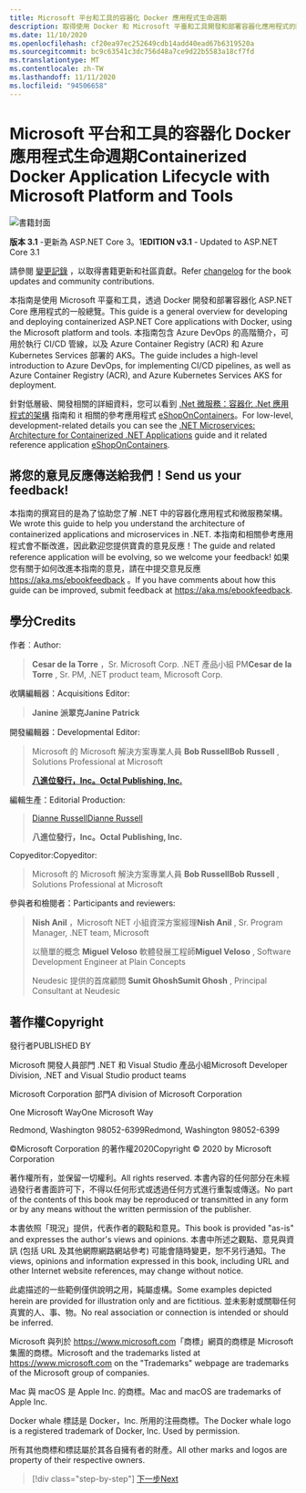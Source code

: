 ```yaml
---
title: Microsoft 平台和工具的容器化 Docker 應用程式生命週期
description: 取得使用 Docker 和 Microsoft 平臺和工具開發和部署容器化應用程式的開發和部署程式的概要說明。
ms.date: 11/10/2020
ms.openlocfilehash: cf20ea97ec252649cdb14add40ead67b6319520a
ms.sourcegitcommit: bc9c63541c3dc756d48a7ce9d22b5583a18cf7fd
ms.translationtype: MT
ms.contentlocale: zh-TW
ms.lasthandoff: 11/11/2020
ms.locfileid: "94506658"
---
```

# <a name="containerized-docker-application-lifecycle-with-microsoft-platform-and-tools"></a><span data-ttu-id="351ff-103">Microsoft 平台和工具的容器化 Docker 應用程式生命週期</span><span class="sxs-lookup"><span data-stu-id="351ff-103">Containerized Docker Application Lifecycle with Microsoft Platform and Tools</span></span>

![書籍封面](./media/devops-book-cover-large-we.png)

<span data-ttu-id="351ff-105">**版本 3.1** -更新為 ASP.NET Core 3。1</span><span class="sxs-lookup"><span data-stu-id="351ff-105">**EDITION v3.1** - Updated to ASP.NET Core 3.1</span></span>

<span data-ttu-id="351ff-106">請參閱 [變更記錄](https://aka.ms/DockerLifecycleEbookChangelog) ，以取得書籍更新和社區貢獻。</span><span class="sxs-lookup"><span data-stu-id="351ff-106">Refer [changelog](https://aka.ms/DockerLifecycleEbookChangelog) for the book updates and community contributions.</span></span>

<span data-ttu-id="351ff-107">本指南是使用 Microsoft 平臺和工具，透過 Docker 開發和部署容器化 ASP.NET Core 應用程式的一般總覽。</span><span class="sxs-lookup"><span data-stu-id="351ff-107">This guide is a general overview for developing and deploying containerized ASP.NET Core applications with Docker, using the Microsoft platform and tools.</span></span> <span data-ttu-id="351ff-108">本指南包含 Azure DevOps 的高階簡介，可用於執行 CI/CD 管線，以及 Azure Container Registry (ACR) 和 Azure Kubernetes Services 部署的 AKS。</span><span class="sxs-lookup"><span data-stu-id="351ff-108">The guide includes a high-level introduction to Azure DevOps, for implementing CI/CD pipelines, as well as Azure Container Registry (ACR), and Azure Kubernetes Services AKS for deployment.</span></span>

<span data-ttu-id="351ff-109">針對低層級、開發相關的詳細資料，您可以看到 [.Net 微服務：容器化 .Net 應用程式的架構](../microservices/index.md) 指南和 it 相關的參考應用程式 [eShopOnContainers](https://github.com/dotnet-architecture/eShopOnContainers)。</span><span class="sxs-lookup"><span data-stu-id="351ff-109">For low-level, development-related details you can see the [.NET Microservices: Architecture for Containerized .NET Applications](../microservices/index.md) guide and it related reference application [eShopOnContainers](https://github.com/dotnet-architecture/eShopOnContainers).</span></span>

## <a name="send-us-your-feedback"></a><span data-ttu-id="351ff-110">將您的意見反應傳送給我們！</span><span class="sxs-lookup"><span data-stu-id="351ff-110">Send us your feedback!</span></span>

<span data-ttu-id="351ff-111">本指南的撰寫目的是為了協助您了解 .NET 中的容器化應用程式和微服務架構。</span><span class="sxs-lookup"><span data-stu-id="351ff-111">We wrote this guide to help you understand the architecture of containerized applications and microservices in .NET.</span></span> <span data-ttu-id="351ff-112">本指南和相關參考應用程式會不斷改進，因此歡迎您提供寶貴的意見反應！</span><span class="sxs-lookup"><span data-stu-id="351ff-112">The guide and related reference application will be evolving, so we welcome your feedback!</span></span> <span data-ttu-id="351ff-113">如果您有關于如何改進本指南的意見，請在中提交意見反應 <https://aka.ms/ebookfeedback> 。</span><span class="sxs-lookup"><span data-stu-id="351ff-113">If you have comments about how this guide can be improved, submit feedback at <https://aka.ms/ebookfeedback>.</span></span>

## <a name="credits"></a><span data-ttu-id="351ff-114">學分</span><span class="sxs-lookup"><span data-stu-id="351ff-114">Credits</span></span>

<span data-ttu-id="351ff-115">作者︰</span><span class="sxs-lookup"><span data-stu-id="351ff-115">Author:</span></span>

> <span data-ttu-id="351ff-116">**Cesar de la Torre** ，Sr. Microsoft Corp. .NET 產品小組 PM</span><span class="sxs-lookup"><span data-stu-id="351ff-116">**Cesar de la Torre** , Sr. PM, .NET product team, Microsoft Corp.</span></span>

<span data-ttu-id="351ff-117">收購編輯器：</span><span class="sxs-lookup"><span data-stu-id="351ff-117">Acquisitions Editor:</span></span>

> <span data-ttu-id="351ff-118">**Janine 派翠克**</span><span class="sxs-lookup"><span data-stu-id="351ff-118">**Janine Patrick**</span></span>

<span data-ttu-id="351ff-119">開發編輯器：</span><span class="sxs-lookup"><span data-stu-id="351ff-119">Developmental Editor:</span></span>

> <span data-ttu-id="351ff-120">Microsoft 的 Microsoft 解決方案專業人員 **Bob Russell**</span><span class="sxs-lookup"><span data-stu-id="351ff-120">**Bob Russell** , Solutions Professional at Microsoft</span></span>
>
> [<span data-ttu-id="351ff-121">**八進位發行，Inc。**</span><span class="sxs-lookup"><span data-stu-id="351ff-121">**Octal Publishing, Inc.**</span></span>](http://www.octalpub.com/)

<span data-ttu-id="351ff-122">編輯生產：</span><span class="sxs-lookup"><span data-stu-id="351ff-122">Editorial Production:</span></span>

> [<span data-ttu-id="351ff-123">Dianne Russell</span><span class="sxs-lookup"><span data-stu-id="351ff-123">Dianne Russell</span></span>](http://www.octalpub.com/)
>
> <span data-ttu-id="351ff-124">**八進位發行，Inc。**</span><span class="sxs-lookup"><span data-stu-id="351ff-124">**Octal Publishing, Inc.**</span></span>

<span data-ttu-id="351ff-125">Copyeditor:</span><span class="sxs-lookup"><span data-stu-id="351ff-125">Copyeditor:</span></span>

> <span data-ttu-id="351ff-126">Microsoft 的 Microsoft 解決方案專業人員 **Bob Russell**</span><span class="sxs-lookup"><span data-stu-id="351ff-126">**Bob Russell** , Solutions Professional at Microsoft</span></span>

<span data-ttu-id="351ff-127">參與者和檢閱者：</span><span class="sxs-lookup"><span data-stu-id="351ff-127">Participants and reviewers:</span></span>

> <span data-ttu-id="351ff-128">**Nish Anil** ，Microsoft NET 小組資深方案經理</span><span class="sxs-lookup"><span data-stu-id="351ff-128">**Nish Anil** , Sr. Program Manager, .NET team, Microsoft</span></span>
>
> <span data-ttu-id="351ff-129">以簡單的概念 **Miguel Veloso** 軟體發展工程師</span><span class="sxs-lookup"><span data-stu-id="351ff-129">**Miguel Veloso** , Software Development Engineer at Plain Concepts</span></span>
>
> <span data-ttu-id="351ff-130">Neudesic 提供的首席顧問 **Sumit Ghosh**</span><span class="sxs-lookup"><span data-stu-id="351ff-130">**Sumit Ghosh** , Principal Consultant at Neudesic</span></span>

## <a name="copyright"></a><span data-ttu-id="351ff-131">著作權</span><span class="sxs-lookup"><span data-stu-id="351ff-131">Copyright</span></span>

<span data-ttu-id="351ff-132">發行者</span><span class="sxs-lookup"><span data-stu-id="351ff-132">PUBLISHED BY</span></span>

<span data-ttu-id="351ff-133">Microsoft 開發人員部門 .NET 和 Visual Studio 產品小組</span><span class="sxs-lookup"><span data-stu-id="351ff-133">Microsoft Developer Division, .NET and Visual Studio product teams</span></span>

<span data-ttu-id="351ff-134">Microsoft Corporation 部門</span><span class="sxs-lookup"><span data-stu-id="351ff-134">A division of Microsoft Corporation</span></span>

<span data-ttu-id="351ff-135">One Microsoft Way</span><span class="sxs-lookup"><span data-stu-id="351ff-135">One Microsoft Way</span></span>

<span data-ttu-id="351ff-136">Redmond, Washington 98052-6399</span><span class="sxs-lookup"><span data-stu-id="351ff-136">Redmond, Washington 98052-6399</span></span>

<span data-ttu-id="351ff-137">&copy;Microsoft Corporation 的著作權2020</span><span class="sxs-lookup"><span data-stu-id="351ff-137">Copyright &copy; 2020 by Microsoft Corporation</span></span>

<span data-ttu-id="351ff-138">著作權所有，並保留一切權利。</span><span class="sxs-lookup"><span data-stu-id="351ff-138">All rights reserved.</span></span> <span data-ttu-id="351ff-139">本書內容的任何部分在未經過發行者書面許可下，不得以任何形式或透過任何方式進行重製或傳送。</span><span class="sxs-lookup"><span data-stu-id="351ff-139">No part of the contents of this book may be reproduced or transmitted in any form or by any means without the written permission of the publisher.</span></span>

<span data-ttu-id="351ff-140">本書依照「現況」提供，代表作者的觀點和意見。</span><span class="sxs-lookup"><span data-stu-id="351ff-140">This book is provided "as-is" and expresses the author's views and opinions.</span></span> <span data-ttu-id="351ff-141">本書中所述之觀點、意見與資訊 (包括 URL 及其他網際網路網站參考) 可能會隨時變更，恕不另行通知。</span><span class="sxs-lookup"><span data-stu-id="351ff-141">The views, opinions and information expressed in this book, including URL and other Internet website references, may change without notice.</span></span>

<span data-ttu-id="351ff-142">此處描述的一些範例僅供說明之用，純屬虛構。</span><span class="sxs-lookup"><span data-stu-id="351ff-142">Some examples depicted herein are provided for illustration only and are fictitious.</span></span> <span data-ttu-id="351ff-143">並未影射或關聯任何真實的人、事、物。</span><span class="sxs-lookup"><span data-stu-id="351ff-143">No real association or connection is intended or should be inferred.</span></span>

<span data-ttu-id="351ff-144">Microsoft 與列於 <https://www.microsoft.com>「商標」網頁的商標是 Microsoft 集團的商標。</span><span class="sxs-lookup"><span data-stu-id="351ff-144">Microsoft and the trademarks listed at <https://www.microsoft.com> on the "Trademarks" webpage are trademarks of the Microsoft group of companies.</span></span>

<span data-ttu-id="351ff-145">Mac 與 macOS 是 Apple Inc. 的商標。</span><span class="sxs-lookup"><span data-stu-id="351ff-145">Mac and macOS are trademarks of Apple Inc.</span></span>

<span data-ttu-id="351ff-146">Docker whale 標誌是 Docker，Inc. 所用的注冊商標。</span><span class="sxs-lookup"><span data-stu-id="351ff-146">The Docker whale logo is a registered trademark of Docker, Inc. Used by permission.</span></span>

<span data-ttu-id="351ff-147">所有其他商標和標誌屬於其各自擁有者的財產。</span><span class="sxs-lookup"><span data-stu-id="351ff-147">All other marks and logos are property of their respective owners.</span></span>

>[!div class="step-by-step"]
>[<span data-ttu-id="351ff-148">下一步</span><span class="sxs-lookup"><span data-stu-id="351ff-148">Next</span></span>](introduction-to-containers-and-docker.md)
